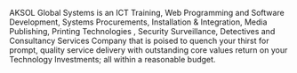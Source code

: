 AKSOL Global Systems is an ICT Training, Web Programming and Software Development,
Systems Procurements, Installation & Integration, Media Publishing, Printing Technologies ,
Security Surveillance, Detectives and Consultancy Services Company that is poised to quench
your thirst for prompt, quality service delivery with outstanding core values return on your
Technology Investments; all within a reasonable budget.
